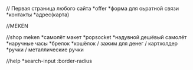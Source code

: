 // Первая страница любого сайта
 *offer
 *форма для оьратной связи
 *контакты
 *адрес(карта)
 
 
 //MEKEN
 
 //shop meken
  *самолёт макет
  *popsocket
  *надувной дешёвый самолёт
  *наручные часы
  *брелок
  *кошёлок / зажим для денег / картхолдер
  *ручки / металлические ручки
  
  
 //help 
  *search-input :border-radius
  
  
